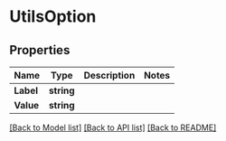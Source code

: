 # UtilsOption

## Properties

Name | Type | Description | Notes
------------ | ------------- | ------------- | -------------
**Label** | **string** |  | 
**Value** | **string** |  | 

[[Back to Model list]](../README.md#documentation-for-models) [[Back to API list]](../README.md#documentation-for-api-endpoints) [[Back to README]](../README.md)


